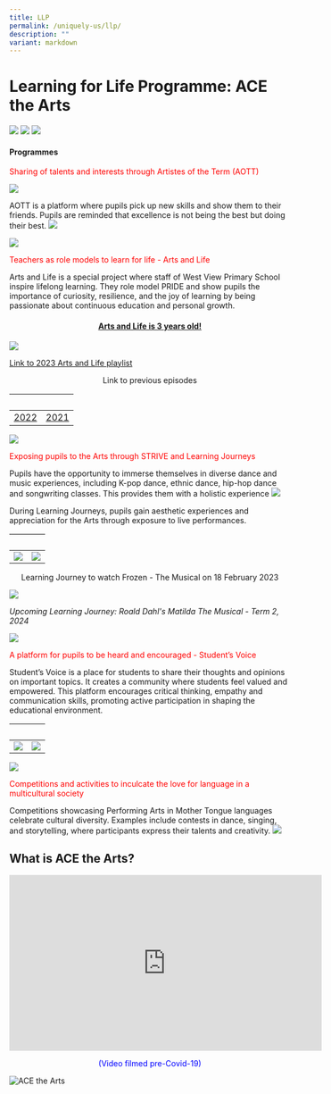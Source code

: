 ```yaml
---
title: LLP
permalink: /uniquely-us/llp/
description: ""
variant: markdown
---
```


Learning for Life Programme: ACE the Arts
=========================================
![](/images/Uniquely%20Us/LLP/For_cover_page___LLP.jpg)
![](/images/Uniquely%20Us/LLP/image1.png)
![](/images/Uniquely%20Us/LLP/Image2.png)

#### Programmes

<p style="color:red" align="left">Sharing of talents and interests through Artistes of the Term (AOTT)</p>

![](/images/Uniquely%20Us/LLP/image3.png)

AOTT is a platform where pupils pick up new skills and show them to their friends. Pupils are reminded that excellence is not being the best but doing their best.
![](/images/Uniquely%20Us/LLP/image4.png)

![](/images/Uniquely%20Us/LLP/Flourish.png)

<p style="color:red" align="left">Teachers as role models to learn for life - Arts and Life</p>

Arts and Life is a special project where staff of West View Primary School inspire lifelong learning. They role model PRIDE and show pupils the importance of curiosity, resilience, and the joy of learning by being passionate about continuous education and personal growth.

<h4><center><u>Arts and Life is 3 years old!</u></center></h4>

![](/images/Uniquely%20Us/LLP/image6.png)

[Link to 2023 Arts and Life playlist](https://www.youtube.com/playlist?list=PL_kYG_eIYG4Q8GP9YLuTO9RejCLwwvaHz)

<center>Link to previous episodes</center>

|&nbsp;|&nbsp;|
|:--------:|:--------:|
|[2022](https://youtube.com/playlist?list=PLwZqEOsDzxO_ZvWKiY0lR0-4qsPOsIoQG)|[2021](https://www.youtube.com/playlist?list=PLwZqEOsDzxO9qwQluE1L1430TAlVfnBrO)|

![](/images/Uniquely%20Us/LLP/Flourish.png)

<p style="color:red" align="left">Exposing pupils to the Arts through STRIVE and Learning Journeys</p>

Pupils have the opportunity to immerse themselves in diverse dance and music experiences, including K-pop dance, ethnic dance, hip-hop dance and songwriting classes. This provides them with a holistic experience
![](/images/Uniquely%20Us/LLP/image7.png)

During Learning Journeys, pupils gain aesthetic experiences and appreciation for the Arts through exposure to live performances.

|&nbsp;|&nbsp;|
| :--------: | :--------: |
|![](/images/Uniquely%20Us/LLP/image8.png)|![](/images/Uniquely%20Us/LLP/image9.png)|

<center>Learning Journey to watch Frozen - The Musical on 18 February 2023</center>

![](/images/Uniquely%20Us/LLP/image10.jpeg)

*Upcoming Learning Journey: Roald Dahl's Matilda The Musical - Term 2, 2024*

![](/images/Uniquely%20Us/LLP/Flourish.png)
	
<p style="color:red" align="left">A platform for pupils to be heard and encouraged - Student’s Voice</p>

Student’s Voice is a place for students to share their thoughts and opinions on important topics. It creates a community where students feel valued and empowered. This platform encourages critical thinking, empathy and communication skills, promoting active participation in shaping the educational environment.

|&nbsp;|&nbsp;|
| :--------: | :--------: |
|![](/images/Uniquely%20Us/LLP/image11.jpeg)|![](/images/Uniquely%20Us/LLP/image12.png)|

![](/images/Uniquely%20Us/LLP/Flourish.png)

<p style="color:red" align="left">Competitions and activities to inculcate the love for language in a multicultural society</p>

Competitions showcasing Performing Arts in Mother Tongue languages celebrate cultural diversity. Examples include contests in dance, singing, and storytelling, where participants express their talents and creativity.
![](/images/Uniquely%20Us/LLP/image13.png)

What is ACE the Arts?
---------------------


<div align="center"><iframe width="560" height="315" src="https://www.youtube.com/embed/XCbcwgau62I" title="YouTube video player" frameborder="0" allow="accelerometer; autoplay; clipboard-write; encrypted-media; gyroscope; picture-in-picture" allowfullscreen=""></iframe></div>

<p style="color:blue" align="center">(Video filmed pre-Covid-19)</p>

![ACE the Arts](/images/Picture8.png)